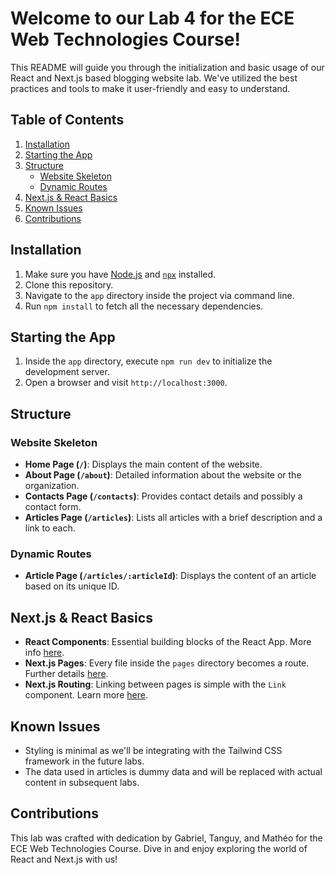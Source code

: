 # Welcome to our Lab 4 for the ECE Web Technologies Course!

This README will guide you through the initialization and basic usage of our React and Next.js based blogging website lab. We've utilized the best practices and tools to make it user-friendly and easy to understand.

## Table of Contents

1. [Installation](#installation)
2. [Starting the App](#starting-the-app)
3. [Structure](#structure)
    - [Website Skeleton](#website-skeleton)
    - [Dynamic Routes](#dynamic-routes)
4. [Next.js & React Basics](#nextjs--react-basics)
5. [Known Issues](#known-issues)
6. [Contributions](#contributions)

## Installation

1. Make sure you have [Node.js](https://nodejs.org/) and [`npx`](https://www.npmjs.com/package/npx) installed.
2. Clone this repository.
3. Navigate to the `app` directory inside the project via command line.
4. Run `npm install` to fetch all the necessary dependencies.

## Starting the App

1. Inside the `app` directory, execute `npm run dev` to initialize the development server.
2. Open a browser and visit `http://localhost:3000`.

## Structure

### Website Skeleton

- **Home Page (`/`)**: Displays the main content of the website.
- **About Page (`/about`)**: Detailed information about the website or the organization.
- **Contacts Page (`/contacts`)**: Provides contact details and possibly a contact form.
- **Articles Page (`/articles`)**: Lists all articles with a brief description and a link to each.

### Dynamic Routes

- **Article Page (`/articles/:articleId`)**: Displays the content of an article based on its unique ID.

## Next.js & React Basics

- **React Components**: Essential building blocks of the React App. More info [here](https://reactjs.org/docs/components-and-props.html).
- **Next.js Pages**: Every file inside the `pages` directory becomes a route. Further details [here](https://nextjs.org/docs/basic-features/pages).
- **Next.js Routing**: Linking between pages is simple with the `Link` component. Learn more [here](https://nextjs.org/docs/routing/introduction).

## Known Issues

- Styling is minimal as we'll be integrating with the Tailwind CSS framework in the future labs.
- The data used in articles is dummy data and will be replaced with actual content in subsequent labs.

## Contributions

This lab was crafted with dedication by Gabriel, Tanguy, and Mathéo for the ECE Web Technologies Course. Dive in and enjoy exploring the world of React and Next.js with us!
